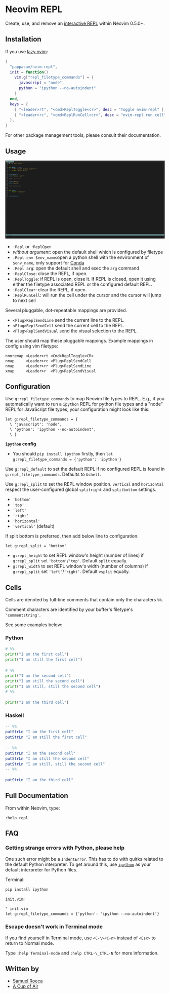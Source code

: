 # Neovim REPL

Create, use, and remove an [interactive REPL](https://en.wikipedia.org/wiki/Read%E2%80%93eval%E2%80%93print_loop) within Neovim 0.5.0+.

## Installation

If you use [lazy.nvim](https://github.com/folke/lazy.nvim):

```lua
{
  "pappasam/nvim-repl",
  init = function()
    vim.g["repl_filetype_commands"] = {
      javascript = "node",
      python = "ipython --no-autoindent"
    }
  end,
  keys = {
    { "<leader>rt", "<cmd>ReplToggle<cr>", desc = "Toggle nvim-repl" },
    { "<leader>rc", "<cmd>ReplRunCell<cr>", desc = "nvim-repl run cell" },
  },
}
```

For other package management tools, please consult their documentation.

## Usage

![demo](images/nvim-repl-demo.gif)

- `:Repl` or `:ReplOpen`
- _without argument_: open the default shell which is configured by filetype
- `:Repl env $env_name`:open a python shell with the environment of `$env_name`, only support for [Conda](https://www.anaconda.com/)
- `:Repl arg`: open the default shell and exec the `arg` command
- `:ReplClose`: close the REPL, if open.
- `:ReplToggle`: if REPL is open, close it. If REPL is closed, open it using either the filetype associated REPL or the configured default REPL.
- `:ReplClear`: clear the REPL, if open.
- `:ReplRunCell`: will run the cell under the cursor and the cursor will jump to next cell

Several pluggable, dot-repeatable mappings are provided.

- `<Plug>ReplSendLine` send the current line to the REPL.
- `<Plug>ReplSendCell` send the current cell to the REPL.
- `<Plug>ReplSendVisual` send the visual selection to the REPL.

The user should map these pluggable mappings. Example mappings in config using vim filetype:

```vim
nnoremap <Leader>rt <Cmd>ReplToggle<CR>
nmap     <Leader>rc <Plug>ReplSendCell
nmap     <Leader>rr <Plug>ReplSendLine
xmap     <Leader>r  <Plug>ReplSendVisual
```

## Configuration

Use `g:repl_filetype_commands` to map Neovim file types to REPL. E.g., if you automatically want to run a `ipython` REPL for python file types and a "node" REPL for JavaScript file types, your configuration might look like this:

```vim
let g:repl_filetype_commands = {
  \ 'javascript': 'node',
  \ 'python': 'ipython --no-autoindent',
  \ }
```

**`ipython` config**

- You should `pip install ipython` firstly, then `let g:repl_filetype_commands = {'python': 'ipython'}`

Use `g:repl_default` to set the default REPL if no configured REPL is found in `g:repl_filetype_commands`. Defaults to `&shell`.

Use `g:repl_split` to set the REPL window position. `vertical` and `horizontal` respect the user-configured global `splitright` and `splitbottom` settings.

- `'bottom'`
- `'top'`
- `'left'`
- `'right'`
- `'horizontal'`
- `'vertical'` (default)

If split bottom is preferred, then add below line to configuration.

```vim
let g:repl_split = 'bottom'
```

- `g:repl_height` to set REPL window's height (number of lines) if `g:repl_split` set `'bottom'`/`'top'`. Default `split` equally.
- `g:repl_width` to set REPL window's width (number of columns) if `g:repl_split` set `'left'`/`'right'`. Default `vsplit` equally.

## Cells

Cells are denoted by full-line comments that contain only the characters `%%`.

Comment characters are identified by your buffer's filetype's `'commentstring'`.

See some examples below:

### Python

```python
# %%
print("I am the first cell")
print("I am still the first cell")

# %%
print("I am the second cell")
print("I am still the second cell")
print("I am still, still the second cell")
# %%

print("I am the third cell")
```

### Haskell

```haskell
-- %%
putStrLn "I am the first cell"
putStrLn "I am still the first cell"

-- %%
putStrLn "I am the second cell"
putStrLn "I am still the second cell"
putStrLn "I am still, still the second cell"
-- %%

putStrLn "I am the third cell"
```

## Full Documentation

From within Neovim, type:

```vim
:help repl
```

## FAQ

### Getting strange errors with Python, please help

One such error might be a `IndentError`. This has to do with quirks related to the default Python interpreter. To get around this, use [`ipython`](https://github.com/ipython/ipython) as your default interpreter for Python files.

Terminal:

```bash
pip install ipython
```

`init.vim`:

```vim
" init.vim
let g:repl_filetype_commands = {'python': 'ipython --no-autoindent'}
```

### Escape doesn't work in Terminal mode

If you find yourself in Terminal mode, use `<C-\><C-n>` instead of `<Esc>` to return to Normal mode.

Type `:help Terminal-mode` and `:help CTRL-\_CTRL-N` for more information.

## Written by

- [Samuel Roeca](https://samroeca.com/)
- [A Cup of Air](https://acupofair.github.io/)
